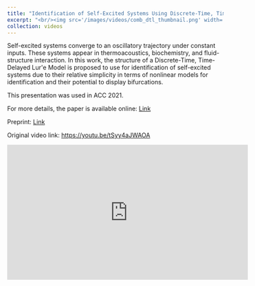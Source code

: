 ```yaml
---
title: "Identification of Self-Excited Systems Using Discrete-Time, Time-Delayed Lur'e Models"
excerpt: "<br/><img src='/images/videos/comb_dtl_thumbnail.png' width='752' height='423'>"
collection: videos
---
```


Self-excited systems converge to an oscillatory trajectory under constant inputs. These systems appear in thermoacoustics, biochemistry, and fluid-structure interaction. In this work, the structure of a Discrete-Time, Time-Delayed Lur'e Model is proposed to use for identification of self-excited systems due to their relative simplicity in terms of nonlinear models for identification and their potential to display bifurcations.

This presentation was used in ACC 2021.

For more details, the paper is available online: <a href = "https://ieeexplore.ieee.org/abstract/document/9482805"> Link </a>

Preprint: <a href = "https://arxiv.org/pdf/2004.14488v1"> Link </a>

Original video link: <a href = "https://youtu.be/tSyy4aJWAOA"> https://youtu.be/tSyy4aJWAOA </a>

<iframe width="560" height="315" 
    src="https://www.youtube.com/embed/tSyy4aJWAOA?si=erWI3o-Rav-69df3" 
    title="YouTube video player" 
    frameborder="0" 
    allow="accelerometer; autoplay; clipboard-write; encrypted-media; gyroscope; picture-in-picture; web-share" 
    referrerpolicy="strict-origin-when-cross-origin" 
    allowfullscreen>
</iframe>
